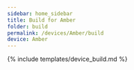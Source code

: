 ```yaml
---
sidebar: home_sidebar
title: Build for Amber
folder: build
permalink: /devices/Amber/build
device: Amber
---
```

{% include templates/device_build.md %}
